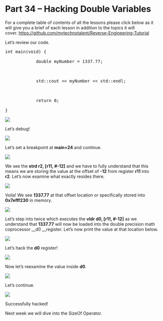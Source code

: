 # Part 34 – Hacking Double Variables

For a complete table of contents of all the lessons please click below as it will give you a brief of each lesson in addition to the topics it will cover.&nbsp;https://github.com/mytechnotalent/Reverse-Engineering-Tutorial

Let’s review our code.

<pre spellcheck="false">int main(void) {

&nbsp;&nbsp;&nbsp;&nbsp;&nbsp;&nbsp;&nbsp;&nbsp;&nbsp;&nbsp;&nbsp; double myNumber = 1337.77;

&nbsp;

&nbsp;&nbsp;&nbsp;&nbsp;&nbsp;&nbsp;&nbsp;&nbsp;&nbsp;&nbsp;&nbsp; std::cout &lt;&lt; myNumber &lt;&lt; std::endl;

&nbsp;

&nbsp;&nbsp;&nbsp;&nbsp;&nbsp;&nbsp;&nbsp;&nbsp;&nbsp;&nbsp;&nbsp; return 0;

}
</pre>

<div class="slate-resizable-image-embed slate-image-embed__resize-full-width"><img src="https://media-exp1.licdn.com/dms/image/C4E12AQGLd3n8WpFNwQ/article-inline_image-shrink_1000_1488/0/1523615576064?e=1614211200&amp;v=beta&amp;t=kmdkqZD6pX7LrO-BrSOl1d7l9nQobQb67P0-xIm55BM"/></div>

Let’s debug!

<div class="slate-resizable-image-embed slate-image-embed__resize-full-width"><img src="https://media-exp1.licdn.com/dms/image/C4E12AQFpJt9hSeZsPw/article-inline_image-shrink_1000_1488/0/1523615640968?e=1614211200&amp;v=beta&amp;t=JcCX01aDTuN74muhsrpjl2I1s3zCyNBImnNUYHzw1kQ"/></div>

Let’s set a breakpoint at __main+24__ and continue.

<div class="slate-resizable-image-embed slate-image-embed__resize-full-width"><img src="https://media-exp1.licdn.com/dms/image/C4E12AQEXhoAmgbn53g/article-inline_image-shrink_1000_1488/0/1523615666432?e=1614211200&amp;v=beta&amp;t=41AeHp6OUfIYUtLg5iK8GRRy6qxDsoid3ncAQVe4z14"/></div>

We see the __strd r2, \[r11, \#-12\]__ and we have to fully understand that this means we are storing the value at the offset of __-12__ from register __r11__ into __r2__.&nbsp;Let’s now examine what exactly resides there.&nbsp;&nbsp;

<div class="slate-resizable-image-embed slate-image-embed__resize-full-width"><img src="https://media-exp1.licdn.com/dms/image/C4E12AQHsOtL3xer-rA/article-inline_image-shrink_1000_1488/0/1523615689648?e=1614211200&amp;v=beta&amp;t=C9tjBb6N-74_nFLdeM_V37sfZ0GDN-gGmXnvn6mAczk"/></div>

Voila!&nbsp;We see __1337.77__ at that offset location or specifically stored into __0x7efff230__ in memory.

<div class="slate-resizable-image-embed slate-image-embed__resize-full-width"><img src="https://media-exp1.licdn.com/dms/image/C4E12AQEz6bj7hNd5Dw/article-inline_image-shrink_1000_1488/0/1523615716304?e=1614211200&amp;v=beta&amp;t=iIf9BpdFBovowk6UEwTPwzOpPY6PEZdILxe-GjmmNaY"/></div>

Let’s step into twice which executes the __vldr d0, \[r11, \#-12\]__ as we understand that __1337.77__ will now be loaded into the double precision math coprocessor __d0 __register.&nbsp;Let’s now print the value at that location below.

<div class="slate-resizable-image-embed slate-image-embed__resize-full-width"><img src="https://media-exp1.licdn.com/dms/image/C4E12AQH0sWQh2CZMBA/article-inline_image-shrink_1000_1488/0/1523615745800?e=1614211200&amp;v=beta&amp;t=aWlmDcKu4GbuLOilaM8UT6fjowwKt2vAzKnUIjCVvwc"/></div>

Let’s hack the __d0__ register!

<div class="slate-resizable-image-embed slate-image-embed__resize-full-width"><img src="https://media-exp1.licdn.com/dms/image/C4E12AQFHoOV0GfR3lQ/article-inline_image-shrink_1000_1488/0/1523615775560?e=1614211200&amp;v=beta&amp;t=y5Moa8Y-_nvzhEiPl8WUqsIOf70a0XSv6uNeQyoRPrA"/></div>

Now let’s reexamine the value inside __d0__.

<div class="slate-resizable-image-embed slate-image-embed__resize-full-width"><img src="https://media-exp1.licdn.com/dms/image/C4E12AQHInrzbBhhUKg/article-inline_image-shrink_1000_1488/0/1523615802811?e=1614211200&amp;v=beta&amp;t=UpLgNkplYLSeMC7koZBVf8V_PQEHd5Ogy9cm0_RmgoI"/></div>

Let’s continue.

<div class="slate-resizable-image-embed slate-image-embed__resize-full-width"><img src="https://media-exp1.licdn.com/dms/image/C4E12AQFVOohnNfJUlg/article-inline_image-shrink_1000_1488/0/1523615835964?e=1614211200&amp;v=beta&amp;t=1451rSdJIfRvs1VzATSeDqjfkvKExyLZVp3egTcXHkA"/></div>

Successfully hacked!

Next week we will dive into the SizeOf Operator.